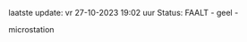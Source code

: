 laatste update: 
vr 27-10-2023 19:02   uur 
Status: FAALT - geel - 
<div class="service Y">microstation</div>
